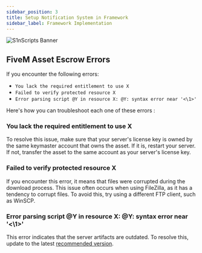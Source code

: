 ```yaml
---
sidebar_position: 3
title: Setup Notification System in Framework
sidebar_label: Framework Implementation
---
```

![S1nScripts Banner ](https://media.discordapp.net/attachments/791405808587636806/1095220832659316776/45r-02.jpg?width=1439&height=399)

## FiveM Asset Escrow Errors

If you encounter the following errors:

- `You lack the required entitlement to use X`
- `Failed to verify protected resource X`
- `Error parsing script @Y in resource X: @Y: syntax error near '<\1>'`

Here's how you can troubleshoot each one of these errors :

### You lack the required entitlement to use X

To resolve this issue, make sure that your server's license key is owned by the same keymaster account that owns the asset. If it is, restart your server. If not, transfer the asset to the same account as your server's license key.

### Failed to verify protected resource X

If you encounter this error, it means that files were corrupted during the download process. This issue often occurs when using FileZilla, as it has a tendency to corrupt files. To avoid this, try using a different FTP client, such as WinSCP.

### Error parsing script @Y in resource X: @Y: syntax error near '<\1>'

This error indicates that the server artifacts are outdated. To resolve this, update to the latest <a href="https://runtime.fivem.net/artifacts/fivem/build_server_windows/master">recommended version</a>.